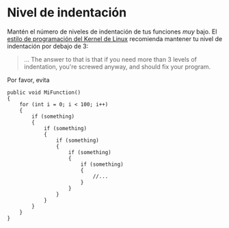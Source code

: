 # Nivel de indentación

Mantén el número de niveles de indentación de tus funciones *muy* bajo. El [estilo de programación del Kernel de Linux](https://www.kernel.org/doc/html/latest/process/coding-style.html#indentation) recomienda mantener tu nivel de indentación por debajo de 3:

> ... The answer to that is that if you need more than 3 levels of indentation, you're screwed anyway, and should fix your program.

Por favor, evita

```
public void MiFunction()
{
    for (int i = 0; i < 100; i++)
    {
        if (something)
        {
            if (something)
            {
                if (something)
                {
                    if (something)
                    {
                        if (something)
                        {
                            //...
                        }
                    }
                }
            }
        }
    }
}
```

